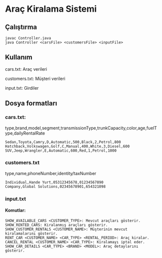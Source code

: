 # Araç Kiralama Sistemi

## Çalıştırma

```
javac Controller.java
java Controller <carsFile> <customersFile> <inputFile>
```

## Kullanım

cars.txt: Araç verileri

customers.txt: Müşteri verileri

input.txt: Girdiler

## Dosya formatları

### cars.txt:

type,brand,model,segment,transmissionType,trunkCapacity,color,age,fuelType,dailyRentalRate

```
Sedan,Toyota,Camry,D,Automatic,500,Black,2,Petrol,800
Hatchback,Volkswagen,Golf,C,Manual,400,White,3,Diesel,600
SUV,Jeep,Wrangler,E,Automatic,600,Red,1,Petrol,1000
```
### customers.txt

type,name,phoneNumber,identity/taxNumber

```
Individual,Hande Yurt,05312345678,01234567890
Company,Global Solutions,02345678901,654321098
```

### input.txt
#### Komutlar:

```
SHOW_AVAILABLE_CARS <CUSTOMER_TYPE>: Mevcut araçları gösterir.
SHOW_RENTED_CARS: Kiralanmış araçları gösterir.
SHOW_CUSTOMER_RENTALS <CUSTOMER_NAME>: Müşterinin mevcut kiralamalarını gösterir.
RENT_CAR <CUSTOMER_NAME> <CAR_TYPE> <RENTAL_PERIOD>: Araç kiralar.
CANCEL_RENTAL <CUSTOMER_NAME> <CAR_TYPE>: Kiralamayı iptal eder.
SHOW_CAR_DETAILS <CAR_TYPE> <BRAND> <MODEL>: Araç detaylarını gösterir.
```
